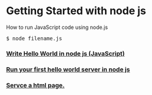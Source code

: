 # Getting Started with node js

How to run JavaScript code using node.js <br>
<pre>
$ node filename.js
</pre>
### <a href="tut01.js">Write Hello World in node js (JavaScript)</a>
### <a href="tut02.js">Run your first hello world server in node js</a>
### <a href="tut03.js">Servce a html page.</a>